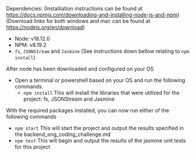 Dependencies:
(Installiation instructions can be found at https://docs.npmjs.com/downloading-and-installing-node-js-and-npm)
(Download links for both windows and mac can be found at https://nodejs.org/en/download)
- Node: v18.12.0
- NPM: v8.19.2
- `fs`, `JSONStream` and `Jasmine` (See instructions down bellow relating to `npm install`)

After node has been downloaded and configured on your OS
- Open a terminal or powershell based on your OS and run the following commands.
    - `npm install` This will install the libraries that were utilized for the project: fs, JSONStream and Jasmine

With the required packages installed, you can now run either of the following commands
- `npm start` This will start the project and output the results specified in the backend_eng_coding_challenge.md
- `npm test` This will begin and output the results of the jasmine unit tests for this project
